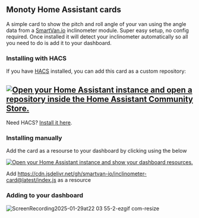 ## Monoty Home Assistant cards

A simple card to show the pitch and roll angle of your van using the angle data from a [SmartVan.io](https://smartvan.io/products/inclinometer-module) inclinometer module. Super easy setup, no config required. Once installed it will detect your inclinometer automatically so all you need to do is add it to your dashboard.

### Installing with HACS

If you have [HACS](https://hacs.xyz/) installed, you can add this card as a custom repository:

[![Open your Home Assistant instance and open a repository inside the Home Assistant Community Store.](https://my.home-assistant.io/badges/hacs_repository.svg)](https://my.home-assistant.io/redirect/hacs_repository/?owner=smartvan-io&repository=inclinometer-card&category=plugin)
---

Need HACS? [Install it here](https://hacs.xyz/).

### Installing manually

Add the card as a resourse to your dashboard by clicking using the below

[![Open your Home Assistant instance and show your dashboard resources.](https://my.home-assistant.io/badges/lovelace_resources.svg)](https://my.home-assistant.io/redirect/lovelace_resources/)

Add https://cdn.jsdelivr.net/gh/smartvan-io/inclinometer-card@latest/index.js as a resource


### Adding to your dashboard 
![ScreenRecording2025-01-29at22 03 55-2-ezgif com-resize](https://github.com/user-attachments/assets/23737638-845c-45e9-920b-b4a14747f1ae)